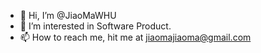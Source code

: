 - 👋 Hi, I’m @JiaoMaWHU
- 👀 I’m interested in Software Product.
- 📫 How to reach me, hit me at jiaomajiaoma@gmail.com

<!---
JiaoMaWHU/JiaoMaWHU is a ✨ special ✨ repository because its `README.md` (this file) appears on your GitHub profile.
You can click the Preview link to take a look at your changes.
--->
